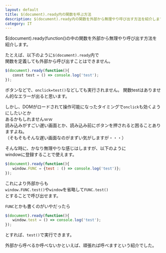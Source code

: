 ```yaml
---
layout: default
title: $(document).ready内の関数を呼ぶ方法
description: $(document).ready内の関数を外部から無理やり呼び出す方法を紹介します。
category: IT
---
```


$(document).ready(function()の中の関数を外部から無理やり呼び出す方法を紹介します。

たとえば、以下のように`$(document).ready`内で  
関数を定義しても外部から呼び出すことはできません。  

```JavaScript
$(document).ready(function(){
　　const test = () => console.log('test');
});
```

ボタンなどで、`onclick=test()`などしても実行されません。
関数testはありません的なエラーが出ると思います。

しかし、DOMがロードされて操作可能になったタイミングで`onclick`も効くようにしたいとか  
あるかもしれませんｗｗ  
読み込みがすごい遅い画面とか、読み込み前にボタンを押されると困ることありますよね。  
（そもそもそんな遅い画面なのがまずい気がしますが・・・）

そんな時に、かなり無理やりな感じはしますが、以下のように  
windowに登録することで使えます。

```JavaScript
$(document).ready(function(){
　　window.FUNC = {test : () => console.log('test')};
});
```

これにより外部からも  
`window.FUNC.test()`や`window`を省略して`FUNC.test()`  
とすることで呼び出せます。

`FUNC`とかも書くのがいやだったら
```JavaScript
$(document).ready(function(){
　　window.test = () => console.log('test');
});
```
とすれば、`test()`で実行できます。

外部から呼べるか呼べないかといえば、頑張れば呼べますという紹介でした。